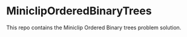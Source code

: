 # MiniclipOrderedBinaryTrees
This repo contains the Miniclip Ordered Binary trees problem solution.
